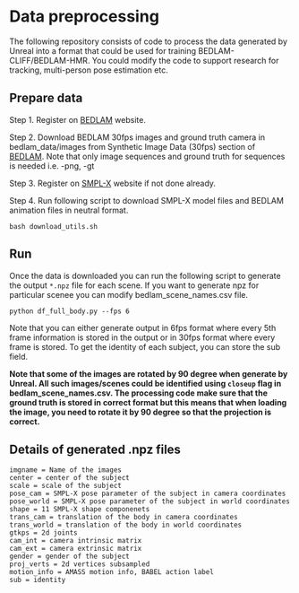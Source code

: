 # Data preprocessing

The following repository consists of code to process the data generated by Unreal into a format that could be used for training BEDLAM-CLIFF/BEDLAM-HMR. You could modify the code to support research for tracking, multi-person pose estimation etc.

## Prepare data

Step 1. Register on [BEDLAM](https://bedlam.is.tue.mpg.de/) website.

Step 2. Download BEDLAM 30fps images and ground truth camera in bedlam_data/images from Synthetic Image Data (30fps) section of [BEDLAM](https://bedlam.is.tue.mpg.de/download.php). Note that only image sequences and ground truth for sequences is needed i.e. -png, -gt

Step 3. Register on [SMPL-X](https://smpl-x.is.tue.mpg.de/) website if not done already.

Step 4. Run following script to download SMPL-X model files and BEDLAM animation files in neutral format.

```
bash download_utils.sh
```

## Run 
Once the data is downloaded you can run the following script to generate the output `*.npz` file for each scene. If you want to generate npz for particular scenee you can modify bedlam_scene_names.csv file.

```
python df_full_body.py --fps 6

```
Note that you can either generate output in 6fps format where every 5th frame information is stored in the output or in 30fps format where every frame is stored. To get the identity of each subject, you can store the sub field.

**Note that some of the images are rotated by 90 degree when generate by Unreal. All such images/scenes could be identified using `closeup` flag in bedlam_scene_names.csv. The processing code make sure that the ground truth is stored in correct format but this means that when loading the image, you need to rotate it by 90 degree so that the projection is correct.**

## Details of generated .npz files
```
imgname = Name of the images
center = center of the subject
scale = scale of the subject
pose_cam = SMPL-X pose parameter of the subject in camera coordinates
pose_world = SMPL-X pose parameter of the subject in world coordinates
shape = 11 SMPL-X shape componenets
trans_cam = translation of the body in camera coordinates
trans_world = translation of the body in world coordinates
gtkps = 2d joints
cam_int = camera intrinsic matrix
cam_ext = camera extrinsic matrix
gender = gender of the subject
proj_verts = 2d vertices subsampled
motion_info = AMASS motion info, BABEL action label
sub = identity
```